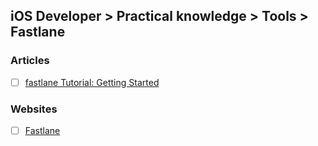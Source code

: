 ## iOS Developer > Practical knowledge > Tools > Fastlane

### Articles
- [ ] [fastlane Tutorial: Getting Started](https://www.raywenderlich.com/136168/fastlane-tutorial-getting-started-2)

### Websites
- [ ] [Fastlane](https://fastlane.tools)


